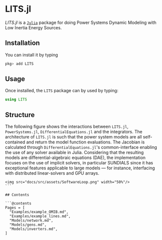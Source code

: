 # LITS.jl


*LITS.jl* is a [`Julia`](http://www.julialang.org) package for doing Power Systems Dynamic Modeling with Low Inertia Energy Sources.

## Installation

You can install it by typing

```julia
pkg> add LITS
```

## Usage

Once installed, the `LITS` package can by used by typing:

```julia
using LITS
```

## Structure

The following figure shows the interactions between `LITS.jl`, `PowerSystems.jl`, `DifferentialEquations.jl` and the integrators.
The architecture of `LITS.jl`  is such that the power system models are all self-contained and return the model function evaluations. The Jacobian is calculated through `DifferentialEquations.jl`'s common-interface enabling the use of any solver available in Julia. Considering that the resulting models are differential-algebraic equations (DAE), the implementation focuses on the use of implicit solvers, in particular SUNDIALS since it has exceptional features applicable to large models — for instance, interfacing with distributed linear-solvers and GPU arrays.

```@raw html
<img src="docs/src/assets/SoftwareLoop.png" width="50%"/>
``` ⠀

## Contents

```@contents
Pages = [
  "Examples/example_OMIB.md",
  "Examples/example_lines.md",
  "Models/network.md",
  "Models/gens.md",
  "Models/inverters.md",
]
```
